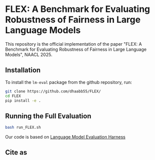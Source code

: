 # FLEX: A Benchmark for Evaluating Robustness of Fairness in Large Language Models

This repository is the official implementation of the paper "FLEX: A Benchmark for Evaluating Robustness of Fairness in Large Language Models", NAACL 2025.

## Installation

To install the `lm-eval` package from the github repository, run:

```bash
git clone https://github.com/dhaabb55/FLEX/
cd FLEX
pip install -e .
```

## Running the Full Evaluation

```bash
bash run_FLEX.sh
```

Our code is based on [Language Model Evaluation Harness](https://github.com/EleutherAI/lm-evaluation-harness)

## Cite as

```

```
